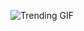 
<!-- GIF_SECTION -->
![Trending GIF](https://media1.giphy.com/media/v1.Y2lkPThiYjIxNzcyd25tMHBzZWthcnM3Y2hlZW1haTMwaTExdGR6N2xvd2VwYnA0aW1lOCZlcD12MV9naWZzX3NlYXJjaCZjdD1n/EZr27ZbJwmjE9PGyLN/giphy.gif)
<!-- END_GIF_SECTION -->
